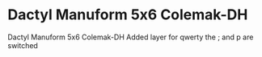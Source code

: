 # Dactyl Manuform 5x6 Colemak-DH
Dactyl Manuform 5x6 Colemak-DH
Added layer for qwerty the ; and p are switched
